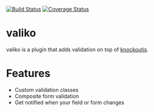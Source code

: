 [![Build Status](https://travis-ci.org/rogithub/valiko.svg?branch=master)](https://travis-ci.org/rogithub/valiko)
[![Coverage Status](https://coveralls.io/repos/github/rogithub/valiko/badge.svg?branch=master)](https://coveralls.io/github/rogithub/valiko?branch=master)

# valiko

valiko is a plugin that adds validation on top of [knockoutjs](http://knockoutjs.com/).

# Features

  - Custom validation classes
  - Composite form validation
  - Get notified when your field or form changes
